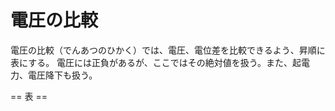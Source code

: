 # 電圧の比較

電圧の比較（でんあつのひかく）では、電圧、電位差を比較できるよう、昇順に表にする。
電圧には正負があるが、ここではその絶対値を扱う。また、起電力、電圧降下も扱う。


== 表 ==